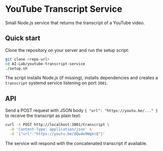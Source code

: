 # YouTube Transcript Service

Small Node.js service that returns the transcript of a YouTube video.

## Quick start

Clone the repository on your server and run the setup script:

```bash
git clone <repo-url>
cd AI-Lab/youtube-transcript-service
./setup.sh
```

The script installs Node.js (if missing), installs dependencies and creates a `transcript` systemd service listening on port `3001`.

## API

Send a POST request with JSON body `{ "url": "https://youtu.be/..." }` to receive the transcript as plain text:

```bash
curl -X POST http://localhost:3001/transcript \
  -H 'Content-Type: application/json' \
  -d '{"url":"https://youtu.be/dQw4w9WgXcQ"}'
```

The service will respond with the concatenated transcript if available.

